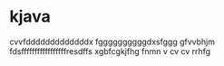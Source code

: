 # kjava
cvvfdddddddddddddx
fggggggggggdxsfggg
gfvvbhjm
fdsfffffffffffffffffresdffs
xgbfcgkjfhg
fnmn
v cv
cv
rrhfg

